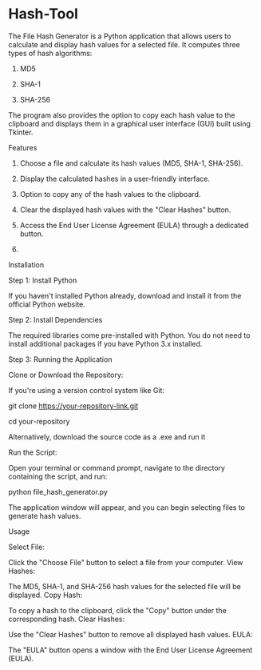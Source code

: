 # Hash-Tool

The File Hash Generator is a Python application that allows users to calculate and display hash values for a selected file. It computes three types of hash algorithms:

1. MD5

2. SHA-1

3. SHA-256

The program also provides the option to copy each hash value to the clipboard and displays them in a graphical user interface (GUI) built using Tkinter.


Features

1. Choose a file and calculate its hash values (MD5, SHA-1, SHA-256).

2. Display the calculated hashes in a user-friendly interface.

3. Option to copy any of the hash values to the clipboard.

4. Clear the displayed hash values with the "Clear Hashes" button.

5. Access the End User License Agreement (EULA) through a dedicated button.
6. 


Installation

Step 1: Install Python

If you haven't installed Python already, download and install it from the official Python website.

Step 2: Install Dependencies

The required libraries come pre-installed with Python. You do not need to install additional packages if you have Python 3.x installed.

Step 3: Running the Application

Clone or Download the Repository:

If you're using a version control system like Git:

git clone https://your-repository-link.git

cd your-repository

Alternatively, download the source code as a .exe and run it

Run the Script:

Open your terminal or command prompt, navigate to the directory containing the script, and run:

python file_hash_generator.py

The application window will appear, and you can begin selecting files to generate hash values.


Usage

Select File:

Click the "Choose File" button to select a file from your computer.
View Hashes:

The MD5, SHA-1, and SHA-256 hash values for the selected file will be displayed.
Copy Hash:

To copy a hash to the clipboard, click the "Copy" button under the corresponding hash.
Clear Hashes:

Use the "Clear Hashes" button to remove all displayed hash values.
EULA:

The "EULA" button opens a window with the End User License Agreement (EULA).

